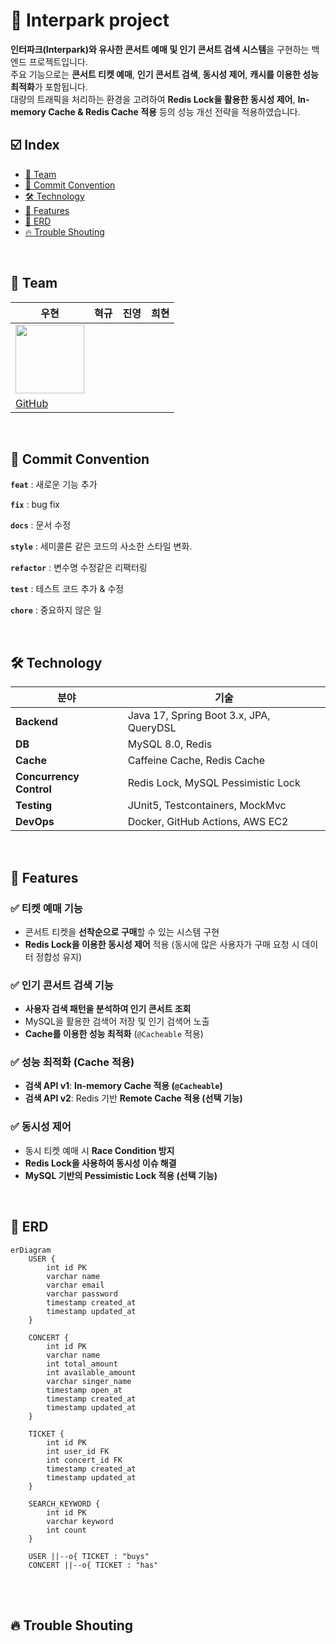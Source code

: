 # 🤔 Interpark project

**인터파크(Interpark)와 유사한 콘서트 예매 및 인기 콘서트 검색 시스템**을 구현하는 백엔드 프로젝트입니다.  
주요 기능으로는 **콘서트 티켓 예매**, **인기 콘서트 검색**, **동시성 제어**, **캐시를 이용한 성능 최적화**가 포함됩니다.  
대량의 트래픽을 처리하는 환경을 고려하여 **Redis Lock을 활용한 동시성 제어**, **In-memory Cache & Redis Cache 적용** 등의 성능 개선 전략을 적용하였습니다.

## ☑️ Index
- [🏁 Team](#-Team)
- [📑 Commit Convention](#-Commit-Convention)
- [🛠 Technology](#-Technology)
- [🎯 Features](#-Features)
- [🔗 ERD](#-ERD)
- [🔥 Trouble Shouting](#-Trouble-Shouting)

<br>

## 🏁 Team
|**우현**|**혁규**|**진영**|**희현**|
|-------|-------|-------|-------|
|<img src="https://github.com/Developer-Nova/Sec19-Local-Data-Persistance_ByAngela/assets/123448121/17a2ba3b-a618-4ac8-93b9-0d0e02c19c78" width="110" height="110">|
|[GitHub](https://github.com/Developer-Groo)|

<br>

## 📑 Commit Convention

**`feat`** : 새로운 기능 추가

**`fix`** : bug fix

**`docs`**  : 문서 수정

**`style`** : 세미콜론 같은 코드의 사소한 스타일 변화.

**`refactor`** : 변수명 수정같은 리팩터링

**`test`** : 테스트 코드 추가 & 수정

**`chore`** : 중요하지 않은 일

<br>

## 🛠 Technology
| **분야**        | **기술** |
|--------------|--------|
| **Backend** | Java 17, Spring Boot 3.x, JPA, QueryDSL |
| **DB** | MySQL 8.0, Redis |
| **Cache** | Caffeine Cache, Redis Cache |
| **Concurrency Control** | Redis Lock, MySQL Pessimistic Lock |
| **Testing** | JUnit5, Testcontainers, MockMvc |
| **DevOps** | Docker, GitHub Actions, AWS EC2 |

<br>

## 🎯 Features
### **✅ 티켓 예매 기능**
- 콘서트 티켓을 **선착순으로 구매**할 수 있는 시스템 구현
- **Redis Lock을 이용한 동시성 제어** 적용 (동시에 많은 사용자가 구매 요청 시 데이터 정합성 유지)

### **✅ 인기 콘서트 검색 기능**
- **사용자 검색 패턴을 분석하여 인기 콘서트 조회**
- MySQL을 활용한 검색어 저장 및 인기 검색어 노출
- **Cache를 이용한 성능 최적화** (`@Cacheable` 적용)

### **✅ 성능 최적화 (Cache 적용)**
- **검색 API v1**: **In-memory Cache 적용 (`@Cacheable`)**
- **검색 API v2**: Redis 기반 **Remote Cache 적용 (선택 기능)**

### **✅ 동시성 제어**
- 동시 티켓 예매 시 **Race Condition 방지**
- **Redis Lock을 사용하여 동시성 이슈 해결**
- **MySQL 기반의 Pessimistic Lock 적용 (선택 기능)**

<br>

## 🔗 ERD

~~~ mermaid
erDiagram
    USER {
        int id PK
        varchar name
        varchar email
        varchar password
        timestamp created_at
        timestamp updated_at
    }

    CONCERT {
        int id PK
        varchar name
        int total_amount
        int available_amount
        varchar singer_name
        timestamp open_at
        timestamp created_at
        timestamp updated_at
    }

    TICKET {
        int id PK
        int user_id FK
        int concert_id FK
        timestamp created_at
        timestamp updated_at
    }

    SEARCH_KEYWORD {
        int id PK
        varchar keyword
        int count
    }

    USER ||--o{ TICKET : "buys"
    CONCERT ||--o{ TICKET : "has"
~~~

<br>
<br>

## 🔥 Trouble Shouting
